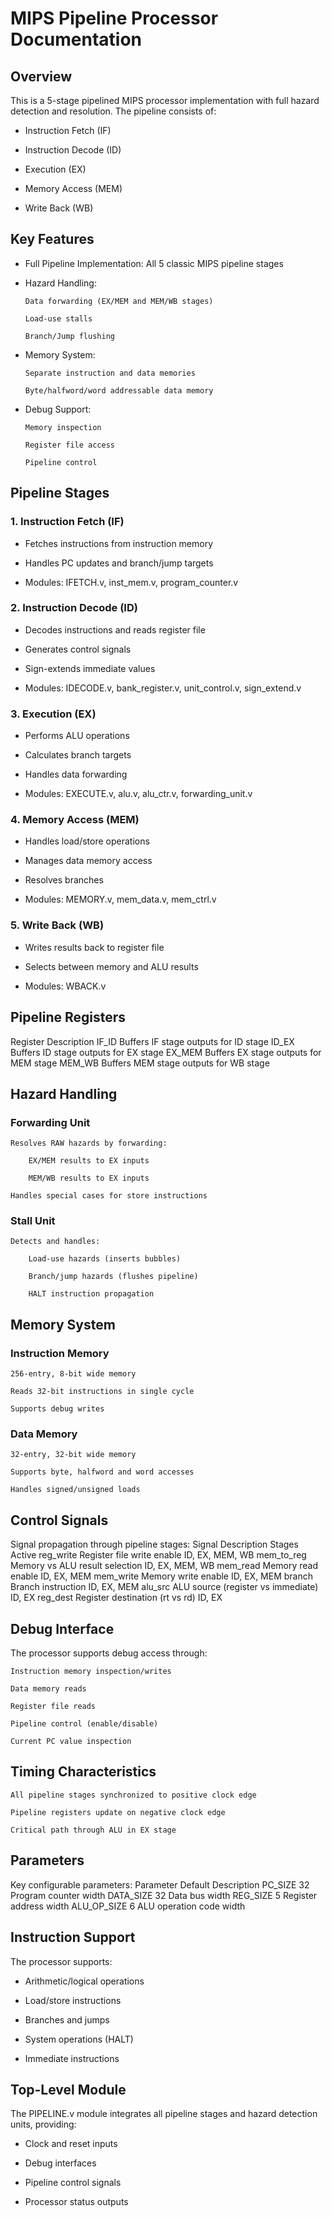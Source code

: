 # MIPS Pipeline Processor Documentation
## Overview

This is a 5-stage pipelined MIPS processor implementation with full hazard detection and resolution. The pipeline consists of:

- Instruction Fetch (IF)

- Instruction Decode (ID)

- Execution (EX)

- Memory Access (MEM)

- Write Back (WB)

## Key Features

-   Full Pipeline Implementation: All 5 classic MIPS pipeline stages

-   Hazard Handling:

        Data forwarding (EX/MEM and MEM/WB stages)

        Load-use stalls

        Branch/Jump flushing

-   Memory System:

        Separate instruction and data memories

        Byte/halfword/word addressable data memory

-   Debug Support:

        Memory inspection

        Register file access

        Pipeline control

## Pipeline Stages
### 1. Instruction Fetch (IF)

-   Fetches instructions from instruction memory

-   Handles PC updates and branch/jump targets

-   Modules: IFETCH.v, inst_mem.v, program_counter.v

### 2. Instruction Decode (ID)

-   Decodes instructions and reads register file

-   Generates control signals

-   Sign-extends immediate values

-   Modules: IDECODE.v, bank_register.v, unit_control.v, sign_extend.v

### 3. Execution (EX)

-   Performs ALU operations

-   Calculates branch targets

-   Handles data forwarding

-   Modules: EXECUTE.v, alu.v, alu_ctr.v, forwarding_unit.v

### 4. Memory Access (MEM)

-   Handles load/store operations

-   Manages data memory access

-   Resolves branches

-   Modules: MEMORY.v, mem_data.v, mem_ctrl.v

### 5. Write Back (WB)

-   Writes results back to register file

-   Selects between memory and ALU results

-   Modules: WBACK.v

## Pipeline Registers
Register	Description
IF_ID	Buffers IF stage outputs for ID stage
ID_EX	Buffers ID stage outputs for EX stage
EX_MEM	Buffers EX stage outputs for MEM stage
MEM_WB	Buffers MEM stage outputs for WB stage
## Hazard Handling
### Forwarding Unit

    Resolves RAW hazards by forwarding:

        EX/MEM results to EX inputs

        MEM/WB results to EX inputs

    Handles special cases for store instructions

### Stall Unit

    Detects and handles:

        Load-use hazards (inserts bubbles)

        Branch/jump hazards (flushes pipeline)

        HALT instruction propagation

## Memory System
### Instruction Memory

    256-entry, 8-bit wide memory

    Reads 32-bit instructions in single cycle

    Supports debug writes

### Data Memory

    32-entry, 32-bit wide memory

    Supports byte, halfword and word accesses

    Handles signed/unsigned loads

## Control Signals

Signal propagation through pipeline stages:
Signal	Description	Stages Active
reg_write	Register file write enable	ID, EX, MEM, WB
mem_to_reg	Memory vs ALU result selection	ID, EX, MEM, WB
mem_read	Memory read enable	ID, EX, MEM
mem_write	Memory write enable	ID, EX, MEM
branch	Branch instruction	ID, EX, MEM
alu_src	ALU source (register vs immediate)	ID, EX
reg_dest	Register destination (rt vs rd)	ID, EX
## Debug Interface

The processor supports debug access through:

    Instruction memory inspection/writes

    Data memory reads

    Register file reads

    Pipeline control (enable/disable)

    Current PC value inspection

## Timing Characteristics

    All pipeline stages synchronized to positive clock edge

    Pipeline registers update on negative clock edge

    Critical path through ALU in EX stage

## Parameters

Key configurable parameters:
Parameter	Default	Description
PC_SIZE	32	Program counter width
DATA_SIZE	32	Data bus width
REG_SIZE	5	Register address width
ALU_OP_SIZE	6	ALU operation code width
## Instruction Support

The processor supports:

-   Arithmetic/logical operations

-   Load/store instructions

-   Branches and jumps

-   System operations (HALT)

-   Immediate instructions

## Top-Level Module

The PIPELINE.v module integrates all pipeline stages and hazard detection units, providing:

-   Clock and reset inputs

-   Debug interfaces

-   Pipeline control signals

-   Processor status outputs